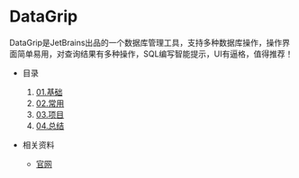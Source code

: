# DataGrip
DataGrip是JetBrains出品的一个数据库管理工具，支持多种数据库操作，操作界面简单易用，对查询结果有多种操作，SQL编写智能提示，UI有逼格，值得推荐！

* 目录
    1. [01.基础](01.Basic)
    2. [02.常用](02.Framework)
    3. [03.项目](03.Project)
    4. [04.总结](04.Summary)

* 相关资料
    * [官网](https://www.jetbrains.com/datagrip/)

